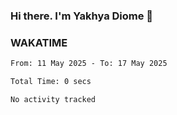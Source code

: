 ### Hi there. I'm Yakhya Diome 👋

### WAKATIME
<!--START_SECTION:waka-->

```txt
From: 11 May 2025 - To: 17 May 2025

Total Time: 0 secs

No activity tracked
```

<!--END_SECTION:waka-->
